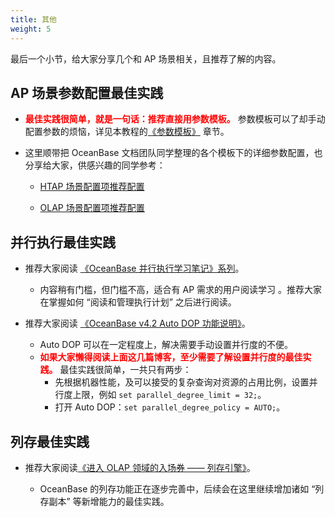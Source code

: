 ```yaml
---
title: 其他
weight: 5
---
```


最后一个小节，给大家分享几个和 AP 场景相关，且推荐了解的内容。

## AP 场景参数配置最佳实践

- **<font color="red">最佳实践很简单，就是一句话：推荐直接用参数模板。</font>** 参数模板可以了却手动配置参数的烦恼，详见本教程的[《参数模板》](https://oceanbase.github.io/docs/user_manual/operation_and_maintenance/scenario_best_practices/parameter_templates) 章节。

- 这里顺带把 OceanBase 文档团队同学整理的各个模板下的详细参数配置，也分享给大家，供感兴趣的同学参考：

    - [HTAP 场景配置项推荐配置](https://www.oceanbase.com/docs/common-best-practices-1000000001489644)

    - [OLAP 场景配置项推荐配置](https://www.oceanbase.com/docs/common-best-practices-1000000001489645)


## 并行执行最佳实践

- 推荐大家阅读 [《OceanBase 并行执行学习笔记》系列](https://open.oceanbase.com/blog/7083583808)。

    - 内容稍有门槛，但门槛不高，适合有 AP 需求的用户阅读学习 。推荐大家在掌握如何 “阅读和管理执行计划” 之后进行阅读。

- 推荐大家阅读 [《OceanBase v4.2 Auto DOP 功能说明》](https://open.oceanbase.com/blog/7439298336)。

    - Auto DOP 可以在一定程度上，解决需要手动设置并行度的不便。
    - **<font color="red">如果大家懒得阅读上面这几篇博客，至少需要了解设置并行度的最佳实践。</font>** 最佳实践很简单，一共只有两步：
        - 先根据机器性能，及可以接受的复杂查询对资源的占用比例，设置并行度上限，例如 ``set parallel_degree_limit = 32;``。
        - 打开 Auto DOP：``set parallel_degree_policy = AUTO;``。

## 列存最佳实践

- 推荐大家阅读[《进入 OLAP 领域的入场券 —— 列存引擎》](https://open.oceanbase.com/blog/11547010336)。
    
    - OceanBase 的列存功能正在逐步完善中，后续会在这里继续增加诸如 “列存副本” 等新增能力的最佳实践。    